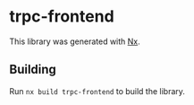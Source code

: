 # trpc-frontend

This library was generated with [Nx](https://nx.dev).

## Building

Run `nx build trpc-frontend` to build the library.
